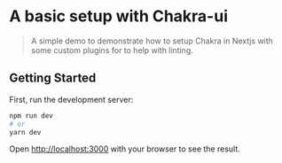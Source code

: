 # A basic setup with Chakra-ui
> A simple demo to demonstrate how to setup Chakra in Nextjs with some custom plugins for to help with linting.

## Getting Started

First, run the development server:

```bash
npm run dev
# or
yarn dev
```

Open [http://localhost:3000](http://localhost:3000) with your browser to see the result.
